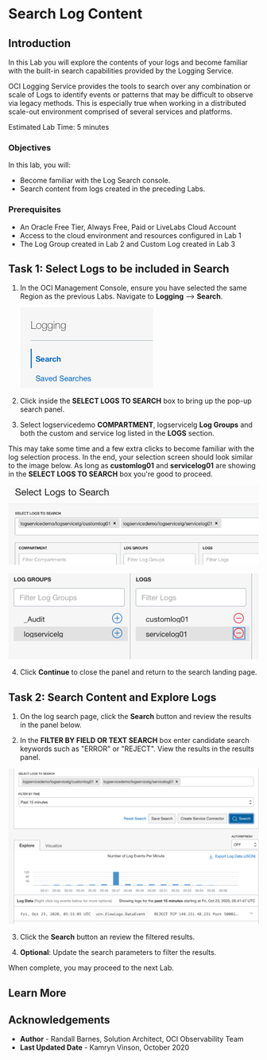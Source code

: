 # Search Log Content

## Introduction

In this Lab you will explore the contents of your logs and become familiar with the built-in search capabilities provided by the Logging Service.

OCI Logging Service provides the tools to search over any combination or scale of Logs to identify events or patterns that may be difficult to observe via legacy methods. This is especially true when working in a distributed scale-out environment comprised of several services and platforms.

Estimated Lab Time: 5 minutes


### Objectives

In this lab, you will:

* Become familiar with the Log Search console.
* Search content from logs created in the preceding Labs.

### Prerequisites

* An Oracle Free Tier, Always Free, Paid or LiveLabs Cloud Account
* Access to the cloud environment and resources configured in Lab 1
* The Log Group created in Lab 2 and Custom Log created in Lab 3

## Task 1: Select Logs to be included in Search

1. In the OCI Management Console, ensure you have selected the same Region as the previous Labs.  Navigate to **Logging** --> **Search**.

    ![Log Search](images/log-search.png)

2. Click inside the **SELECT LOGS TO SEARCH** box to bring up the pop-up search panel.  

3.  Select logservicedemo **COMPARTMENT**, logservicelg **Log Groups** and both the custom and service log listed in the **LOGS** section.

   This may take some time and a few extra clicks to become familiar with the log selection process.  In the end, your selection screen should look similar to the image below.  As long as **customlog01** and **servicelog01** are showing in the **SELECT LOGS TO SEARCH** box you're good to proceed.


  ![Log Search](images/select-logs.png)

  ![Log Search](images/select-logs-1.png)

4.  Click **Continue** to close the panel and return to the search landing page.

## Task 2: Search Content and Explore Logs

1.  On the log search page, click the **Search** button and review the results in the panel below.  

2.  In the **FILTER BY FIELD OR TEXT SEARCH** box enter candidate search keywords such as "ERROR" or "REJECT".  View the results in the results panel.  

  ![Log Search](images/explore-logs-combined.png)

3.  Click the **Search** button an review the filtered results.

4.  **Optional**: Update the search parameters to filter the results.

When complete, you may proceed to the next Lab.

## Learn More



## Acknowledgements
* **Author** - Randall Barnes, Solution Architect, OCI Observability Team
* **Last Updated Date** - Kamryn Vinson, October 2020

